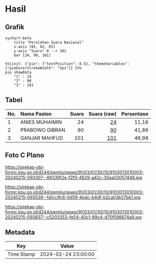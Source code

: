 # Hasil

## Grafik

```mermaid
xychart-beta
    title "Perolehan Suara Nasional"
    x-axis [01, 02, 03]
    y-axis "Suara" 0 --> 101
    bar [24, 90, 101]
```

```mermaid
%%{init: {"pie": {"textPosition": 0.5}, "themeVariables": {"pieOuterStrokeWidth": "5px"}} }%%
pie showData
    "1" : 24
    "2" : 90
    "3" : 101
```

## Tabel

| No. | Nama Paslon    | Suara | Suara (raw) | Persentase |
|:--- |:-------------- | -----:| -----------:| ----------:|
| 1   | ANIES MUHAIMIN | 24    | [24][p-1]   | 11,16      |
| 2   | PRABOWO GIBRAN | 90    | [90][p-2]   | 41,86      |
| 3   | GANJAR MAHFUD  | 101   | [101][p-3]  | 46,98      |


[p-1]: https://github.com/gigit-pemilu/pemilu-2024/blob/main/pilpres/hitung-suara/sub/91-papua/sub/03-jayapura/sub/01-sentani/sub/3010-desa-adat-heaiseai-yomo-heai/sub/003-tps/sub/paslon-1.txt
[p-2]: https://github.com/gigit-pemilu/pemilu-2024/blob/main/pilpres/hitung-suara/sub/91-papua/sub/03-jayapura/sub/01-sentani/sub/3010-desa-adat-heaiseai-yomo-heai/sub/003-tps/sub/paslon-2.txt
[p-3]: https://github.com/gigit-pemilu/pemilu-2024/blob/main/pilpres/hitung-suara/sub/91-papua/sub/03-jayapura/sub/01-sentani/sub/3010-desa-adat-heaiseai-yomo-heai/sub/003-tps/sub/paslon-3.txt

## Foto C Plano

https://sirekap-obj-formc.kpu.go.id/d244/pemilu/ppwp/91/03/01/30/10/9103013010003-20240215-093307--89339f2e-f2f0-4829-a42c-30aa03057448.jpg

https://sirekap-obj-formc.kpu.go.id/d244/pemilu/ppwp/91/03/01/30/10/9103013010003-20240215-093539--fa1cc9c6-0d59-4edc-b4df-b2ca03b37bb1.jpg

https://sirekap-obj-formc.kpu.go.id/d244/pemilu/ppwp/91/03/01/30/10/9103013010003-20240215-093837--c5203353-fe54-40c1-89c4-d75f098874a9.jpg


## Metadata

| Key        | Value               |
| ---------- | ------------------- |
| Time Stamp | 2024-02-24 23:00:00 |




